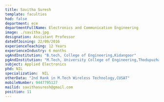 ```yaml
---
title: Savitha Suresh
template: faculties
hod: false
department: ece
departmentFullName: Electronics and Communication Engineering
image: ./savitha.jpg
designation: Assistant Professor
dateOfJoining: 22/09/2016
experienceTeaching: 12 Years
experienceIndustry: 6 months
ugAndInstitution: "B.tech, College of Engineering,Kidangoor"
pgAndInstitution: "M.Tech, University College of Engineering,Thodupuzha"
subject: Applied Electronics
phd: NIL
specialization:  NIL
otherData: "2nd Rank in M.Tech Wireless Technology,CUSAT"
mobileNumber: 9447795127
mailid: savithasuresh@gmail.com
position: 11
---
```

